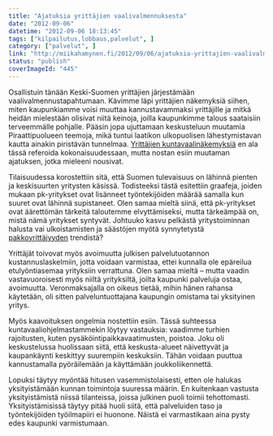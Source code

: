 ```yaml
---
title: "Ajatuksia yrittäjien vaalivalmennuksesta"
date: "2012-09-06"
datetime: "2012-09-06 18:13:45"
tags: ["kilpailutus,lobbaus,palvelut", ]
category: ["palvelut", ]
link: "http://miikahamynen.fi/2012/09/06/ajatuksia-yrittajien-vaalivalmennuksesta/"
status: "publish"
coverImageId: "445"
---
```


Osallistuin tänään Keski-Suomen yrittäjien järjestämään vaalivalmennustapahtumaan. Kävimme läpi yrittäjien näkemyksiä siihen, miten kaupunkiamme voisi muuttaa kannustavammaksi yrittäjille ja mitkä heidän mielestään olisivat niitä keinoja, joilla kaupunkimme talous saataisiin terveemmälle pohjalle. Pääsin jopa ujuttamaan keskusteluun muutamia Piraattipuolueen teemoja, mikä tuntui laatikon ulkopuolisen lähestymistavan kautta ainakin piristävän tunnelmaa. [Yrittäjien kuntavaalinäkemyksiä](http://www.yrittajat.fi/fi-FI/kunnallisvaaliohjelma2012/) en ala tässä referoida kokonaisuudessaan, mutta nostan esiin muutaman ajatuksen, jotka mieleeni nousivat.

Tilaisuudessa korostettiin sitä, että Suomen tulevaisuus on lähinnä pienten ja keskisuurten yritysten käsissä. Todisteeksi tästä esitettiin graafeja, joiden mukaan pk-yritykset ovat lisänneet työntekijöiden määrää samalla kun suuret ovat lähinnä supistaneet. Olen samaa mieltä siinä, että pk-yritykset ovat äärettömän tärkeitä taloutemme elvyttämiseksi, mutta tärkeämpää on, mistä nämä yritykset syntyvät. Johtuuko kasvu pelkästä yritystoiminnan halusta vai ulkoistamisten ja säästöjen myötä synnytetystä [pakkoyrittäjyyden](http://yle.fi/uutiset/pakkoyrittajyys_vakiintuu_tyoelamassa/6196162) trendistä?

Yrittäjät toivovat myös avoimuutta julkisen palvelutuotannon kustannuslaskelmiin, jotta voidaan varmistaa, ettei kunnalla ole epäreilua etulyöntiasemaa yrityksiin verrattuna. Olen samaa mieltä – mutta vaadin vastavuoroisesti myös niiltä yrityksiltä, joilta kaupunki palveluja ostaa, avoimuutta. Veronmaksajalla on oikeus tietää, mihin hänen rahansa käytetään, oli sitten palveluntuottajana kaupungin omistama tai yksityinen yritys.

Myös kaavoituksen ongelmia nostettiin esiin. Tässä suhteessa kuntavaaliohjelmastammekin löytyy vastauksia: vaadimme turhien rajoitusten, kuten pysäköintipaikkavaatimusten, poistoa. Joku oli keskustelussa huolissaan siitä, että keskusta-alueet näivettyvät ja kaupankäynti keskittyy suurempiin keskuksiin. Tähän voidaan puuttua kannustamalla pyöräilemään ja käyttämään joukkoliikennettä.

Lopuksi täytyy myöntää hitusen vasemmistolaisesti, etten ole halukas yksityistämään kunnan toimintoja suuressa määrin. En kuitenkaan vastusta yksityistämistä niissä tilanteissa, joissa julkinen puoli toimii tehottomasti. Yksityistämisissä täytyy pitää huoli siitä, että palveluiden taso ja työntekijöiden työilmapiiri ei huonone. Näistä ei varmastikaan aina pysty edes kaupunki varmistumaan.
